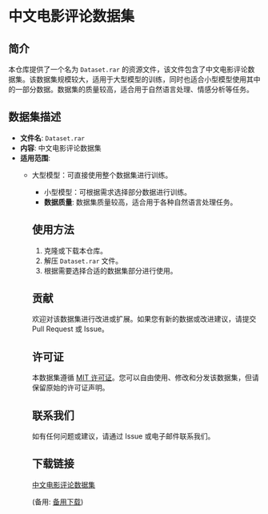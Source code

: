# 中文电影评论数据集

## 简介

本仓库提供了一个名为 `Dataset.rar` 的资源文件，该文件包含了中文电影评论数据集。该数据集规模较大，适用于大型模型的训练，同时也适合小型模型使用其中的一部分数据。数据集的质量较高，适合用于自然语言处理、情感分析等任务。

## 数据集描述

- **文件名**: `Dataset.rar`
- **内容**: 中文电影评论数据集
- **适用范围**: 
  - 大型模型：可直接使用整个数据集进行训练。
    - 小型模型：可根据需求选择部分数据进行训练。
    - **数据质量**: 数据集质量较高，适合用于各种自然语言处理任务。

    ## 使用方法

    1. 克隆或下载本仓库。
    2. 解压 `Dataset.rar` 文件。
    3. 根据需要选择合适的数据集部分进行使用。

    ## 贡献

    欢迎对该数据集进行改进或扩展。如果您有新的数据或改进建议，请提交 Pull Request 或 Issue。

    ## 许可证

    本数据集遵循 [MIT 许可证](LICENSE)。您可以自由使用、修改和分发该数据集，但请保留原始的许可证声明。

    ## 联系我们

    如有任何问题或建议，请通过 Issue 或电子邮件联系我们。

    ## 下载链接
    [中文电影评论数据集](https://pan.quark.cn/s/ab1d55e3fa2f) 

    (备用: [备用下载](https://pan.baidu.com/s/1kGNZfjYYtplu2kEhstdKAA?pwd=1234))
